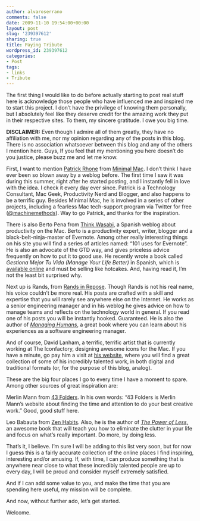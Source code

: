 ```yaml
---
author: alvaroserrano
comments: false
date: 2009-11-10 19:54:00+00:00
layout: post
slug: '239397612'
sharing: true
title: Paying Tribute
wordpress_id: 239397612
categories:
- Post
tags:
- links
- Tribute
---
```


The first thing I would like to do before actually starting to post real stuff here is acknowledge those people who have influenced me and inspired me to start this project. I don’t have the privilege of knowing them personally, but I absolutely feel like they deserve credit for the amazing work they put in their respective sites. To them, my sincere gratitude. I owe you big time.

**DISCLAIMER:** Even though I admire all of them greatly, they have no affiliation with me, nor my opinion regarding any of the posts in this blog. There is no association whatsoever between this blog and any of the others I mention here. Guys, If you feel that my mentioning you here doesn’t do you justice, please buzz me and let me know.

First, I want to mention [Patrick Rhone](http://patrickrhone.com) from [Minimal Mac](http://minimalmac.com). I don’t think I have ever been so blown away by a weblog before. The first time I saw it was during this summer, right after he started posting, and I instantly fell in love with the idea. I check it every day ever since. Patrick is a Technology Consultant, Mac Geek, Productivity Nerd and Blogger, and also happens to be a terrific guy. Besides Minimal Mac, he is involved in a series of other projects, including a fearless Mac tech-support program via Twitter for free ([@machinemethods](http://twitter.com/machinemethods)). Way to go Patrick, and thanks for the inspiration.

There is also Berto Pena from [Think Wasabi](http://thinkwasabi.com/), a Spanish weblog about productivity on the Mac. Berto is a productivity expert, writer, blogger and a black-belt-ninja-master of Evernote. Among other really interesting things on his site you will find a series of articles named: “101 uses for Evernote”. He is also an advocate of the GTD way, and gives priceless advice frequently on how to put it to good use. He recently wrote a book called _Gestiona Mejor Tu Vida (Manage Your Life Better)_ in Spanish, which is [available online](http://www.miebook.com/es_libros_detalle.html?Cat=26&Id=6396) and must be selling like hotcakes. And, having read it, I’m not the least bit surprised why.

Next up is Rands, from [Rands in Repose](http://www.randsinrepose.com/). Though Rands is not his real name, his voice couldn’t be more real. His posts are crafted with a skill and expertise that you will rarely see anywhere else on the Internet. He works as a senior engineering manager and in his weblog he gives advice on how to manage teams and reflects on the technology world in general. If you read one of his posts you will be instantly hooked. Guaranteed. He is also the author of [_Managing Humans_](http://www.managinghumans.com/), a great book where you can learn about his experiences as a software engineering manager.

And of course, David Lanham, a terrific, terrific artist that is currently working at The Iconfactory, designing awesome icons for the Mac. If you have a minute, go pay him a visit at [his website](http://dlanham.com/), where you will find a great collection of some of his incredibly talented work, in both digital and traditional formats (or, for the purpose of this blog, analog).

These are the big four places I go to every time I have a moment to spare. Among other sources of great inspiration are:

Merlin Mann from [43 Folders](http://www.43folders.com/). In his own words: “43 Folders is Merlin Mann’s website about ﬁnding the time and attention to do your best creative work.” Good, good stuff here.

Leo Babauta from [Zen Habits](http://zenhabits.net/). Also, he is the author of [_The Power of Less_,](http://www.amazon.com/gp/product/1401309704?ie=UTF8&tag=zenhab-20&linkCode=as2&camp=1789&creative=9325&creativeASIN=1401309704) an awesome book that will teach you how to eliminate the clutter in your life and focus on what’s really important. Do more, by doing less.

That’s it, I believe. I’m sure I will be adding to this list very soon, but for now I guess this is a fairly accurate collection of the online places I find inspiring, interesting and/or amusing. If, with time, I can produce something that is anywhere near close to what these incredibly talented people are up to every day, I will be proud and consider myself extremely satisfied.

And if I can add some value to you, and make the time that you are spending here useful, my mission will be complete.

And now, without further ado, let’s get started.

Welcome.
